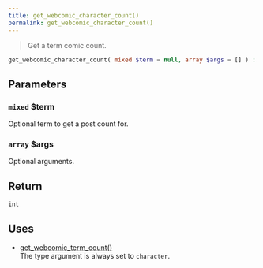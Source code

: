 ```yaml
---
title: get_webcomic_character_count()
permalink: get_webcomic_character_count()
---
```


> Get a term comic count.

```php
get_webcomic_character_count( mixed $term = null, array $args = [] ) : int
```

## Parameters

### `mixed` $term
Optional term to get a post count for.

### `array` $args
Optional arguments.

## Return

`int`

## Uses
- [get_webcomic_term_count()](get_webcomic_term_count())  
The type argument is always set to
`character`.
